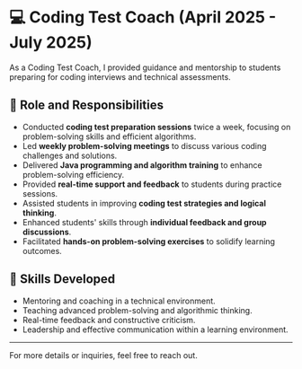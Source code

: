 # 💻 Coding Test Coach (April 2025 - July 2025)

As a Coding Test Coach, I provided guidance and mentorship to students preparing for coding interviews and technical assessments.

## 🚀 Role and Responsibilities
- Conducted **coding test preparation sessions** twice a week, focusing on problem-solving skills and efficient algorithms.
- Led **weekly problem-solving meetings** to discuss various coding challenges and solutions.
- Delivered **Java programming and algorithm training** to enhance problem-solving efficiency.
- Provided **real-time support and feedback** to students during practice sessions.
- Assisted students in improving **coding test strategies and logical thinking**.
- Enhanced students' skills through **individual feedback and group discussions**.
- Facilitated **hands-on problem-solving exercises** to solidify learning outcomes.

## 📝 Skills Developed
- Mentoring and coaching in a technical environment.
- Teaching advanced problem-solving and algorithmic thinking.
- Real-time feedback and constructive criticism.
- Leadership and effective communication within a learning environment.

---

For more details or inquiries, feel free to reach out.

